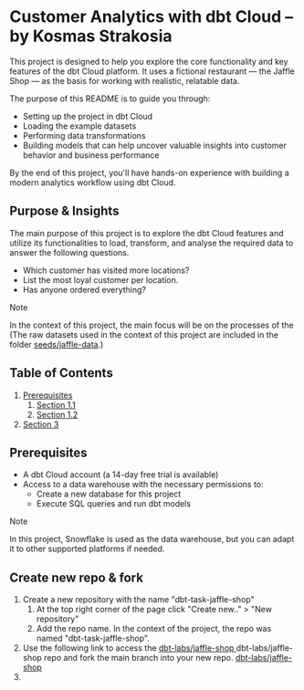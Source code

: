 # Customer Analytics with dbt Cloud – by Kosmas Strakosia

This project is designed to help you explore the core functionality and key features of the dbt Cloud platform. It uses a fictional restaurant — the Jaffle Shop — as the basis for working with realistic, relatable data.

The purpose of this README is to guide you through:
- Setting up the project in dbt Cloud
- Loading the example datasets
- Performing data transformations
- Building models that can help uncover valuable insights into customer behavior and business performance

By the end of this project, you'll have hands-on experience with building a modern analytics workflow using dbt Cloud.

## Purpose & Insights

The main purpose of this project is to explore the dbt Cloud features and utilize its functionalities to load, transform, and analyse the required data to answer the following questions.
- Which customer has visited more locations?
- List the most loyal customer per location.
- Has anyone ordered everything?

> [!NOTE]
> In the context of this project, the main focus will be on the processes of the    (The raw datasets used in the context of this project are included in the folder [seeds/jaffle-data](https://github.com/KosmasDev/dbt-task-jaffle-shop/tree/main/seeds/jaffle-data).)

## Table of Contents
1. [Prerequisites](#prerequisites)
    1. [Section 1.1](#section-11)
    2. [Section 1.2](#section-12)
2. [Section 3](#section-2)

## Prerequisites
- A dbt Cloud account (a 14-day free trial is available)
- Access to a data warehouse with the necessary permissions to:
    - Create a new database for this project
    - Execute SQL queries and run dbt models
> [!NOTE]
> In this project, Snowflake is used as the data warehouse, but you can adapt it to other supported platforms if needed.

## Create new repo & fork
1. Create a new repository with the name "dbt-task-jaffle-shop"
   1. At the top right corner of the page click "Create new.." > "New repository"
   2. Add the repo name. In the context of the project, the repo was named "dbt-task-jaffle-shop".
2. Use the following link to access the [dbt-labs/jaffle-shop ](https://github.com/dbt-labs/jaffle-shop) dbt-labs/jaffle-shop repo and fork the main branch into your new repo.
   [dbt-labs/jaffle-shop ](https://github.com/dbt-labs/jaffle-shop)
4. 


